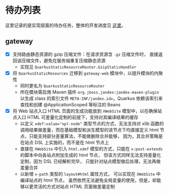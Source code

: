 待办列表
=========================

这里记录的是实现层面的待办任务，整体的开发进度见
[这里](https://duzhou.crazydan.io/docs/platform/todo/framework)。

## gateway

- [x] 支持路由静态资源的 gzip 压缩文件：在请求资源含 `.gz` 压缩文件时，
  直接返回该压缩文件，避免在服务端重复压缩静态资源
  - 实现见 `QuarkusStaticResourceRouter.GzipStaticHandler`
- [x] 将 `QuarkusStaticResources` 迁移到 `gateway-web`
  模块中，以提升模块的内聚性
  - 同时更名为 `QuarkusStaticResourceRouter`
  - 所在模块需启用 Maven 插件 `org.jboss.jandex:jandex-maven-plugin`
    以生成 class 的索引文件 `META-INF/jandex.idx`，Quarkus
    依赖该索引来查找和创建 @ApplicationScoped 等标注的 Beans
- [x] 将 Web 站点入口 HTML 页面的生成功能放到 `XWebSite`
  模型中，以在确保站点入口 HTML 可差量化定制的前提下，支持对其编译结果的缓存
  - 以定义 `xdef:value="xpl-node"` 类型节点的方式，无法支持对
    xlib 函数的调用结果做差量，而在基础模型和派生模型的该节点下均直接定义
    html 节点，只能支持部分差量算法，不能做删除合并能够，
    因为，其合并策略是在站点 DSL 上实施的，而不是在 html 节点上
  - 直接在 `XWebSite` 中引入 `html.xdef` 模型的方式，只能在
    `x:post-extends` 的脚本中向各站点附加生成的 html 节点，
    但该方式同样无法支持差量化定制，因为 DSL 已经解析完毕，
    只能针对站点模型做后处理，无法再做差量合并
  - 以新增 `v-path` 类型的 `layout#html` 属性方式，
    可以实现在 `XWebSite` 中编译站点的 html 节点，
    虽然依然无法避免全局变量的使用，但是，却能够以更灵活的方式对站点
    HTML 页面做差量定制

